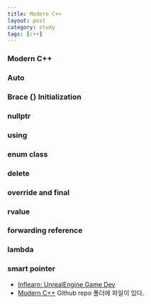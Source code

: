 ```yaml
---
title: Modern C++
layout: post
category: study
tags: [c++]
---
```


### Modern C++

### Auto

### Brace {} Initialization

### nullptr

### using

### enum class

### delete

### override and final

### rvalue

### forwarding reference

### lambda

### smart pointer


- [Inflearn: UnrealEngine Game Dev](https://www.inflearn.com/course/%EC%96%B8%EB%A6%AC%EC%96%BC-3d-mmorpg-1)
- [Modern C++](https://github.com/sjang1594/self-study/tree/master/game_dev/cpp/opp) Github repo 폴더에 파일이 있다.